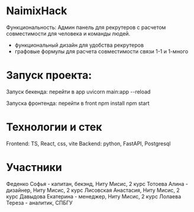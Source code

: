 # NaimixHack

Функциональность: 
Админ панель для рекрутеров с расчетом совместимости для человека и команды людей.
- функциональный дизайн для удобства рекрутеров
- графовые формулы для расчета совместимости связи 1-1 и 1-много


# Запуск проекта:
Запуск бекенда:
перейти в app
uvicorn main:app --reload

Запуска фронтенда:
перейти в front
npm install
npm start

# Технологии и стек
Frontend: TS, React, css, vite
Backend: python, FastAPI, Postgresql

# Участники
Феденко Софья - капитан, бекэнд, Ниту Мисис, 2 курс
Тотоева Алина - дизайнер, Ниту Мисис, 2 курс
Лисовская Анастасия, Ниту Мисис, 2 курс
Давыдова Екатерина - менеджер, Ниту Мисис, 2 курс
Лолаева Тереза - аналитик, СПБГУ


